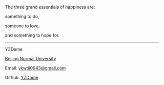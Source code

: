 The three grand essentials of happiness are:

something to do,

someone to love,

and something to hope for.

---

YZDame

[Beijing Normal University](https://www.bnu.edu.cn/)

Email: ykwtii0943@gmail.com

Github: [YZDame](https://github.com/YZDame)
